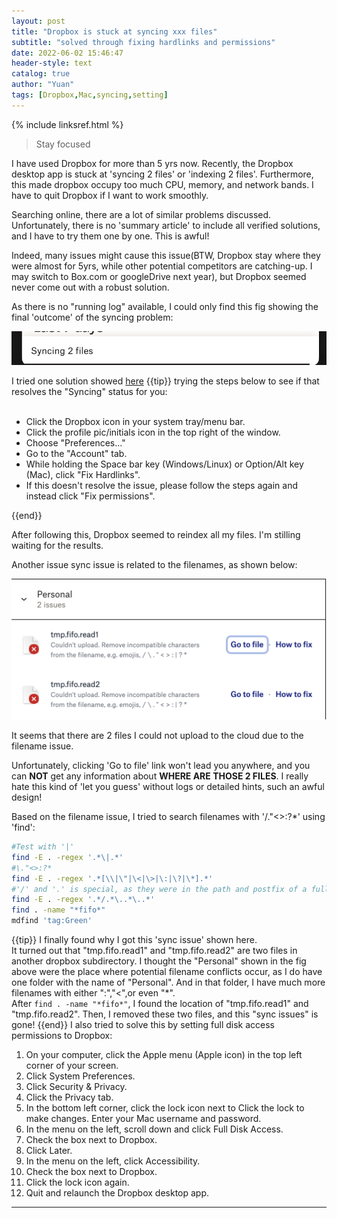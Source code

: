 ```yaml
---
layout: post
title: "Dropbox is stuck at syncing xxx files"
subtitle: "solved through fixing hardlinks and permissions"
date: 2022-06-02 15:46:47
header-style: text
catalog: true
author: "Yuan"
tags: [Dropbox,Mac,syncing,setting]
---
```

{% include linksref.html %}

>Stay focused

I have used Dropbox for more than 5 yrs now. Recently, the Dropbox desktop app is stuck at 'syncing 2 files' or 'indexing 2 files'. Furthermore, this made dropbox occupy too much CPU, memory, and network bands. I have to quit Dropbox if I want to work smoothly. 

Searching online, there are a lot of similar problems discussed. Unfortunately, there is no 'summary article' to include all verified solutions, and I have to try them one by one. This is awful!

Indeed, many issues might cause this issue(BTW, Dropbox stay where they were almost for 5yrs, while other potential competitors are catching-up. I may switch to Box.com or googleDrive next year), but Dropbox seemed never come out with a robust solution.

As there is no "running log" available, I could only find this fig showing the final 'outcome' of the syncing problem:

![Sync Issues](/img/in-post/dropbox_synIssue2.png)

I tried one solution showed [here](https://www.dropboxforum.com/t5/Dropbox-files-folders/My-desktop-app-is-stuck-at-syncing-and-I-need-help-with-the/m-p/405492)
{{tip}}
trying the steps below to see if that resolves the "Syncing" status for you:
<br/><br/>
<ul>
<li>Click the Dropbox icon in your system tray/menu bar.</li>
<li>Click the profile pic/initials icon in the top right of the window.</li>
<li>Choose "Preferences..."</li>
<li>Go to the "Account" tab.</li>
<li>While holding the Space bar key (Windows/Linux) or Option/Alt key (Mac), click "Fix Hardlinks".</li>
<li>If this doesn't resolve the issue, please follow the steps again and instead click "Fix permissions". </li>
</ul>
{{end}}

After following this, Dropbox seemed to reindex all my files. I'm stilling waiting for the results.

Another issue sync issue is related to the filenames, as shown below:

![Sync Issues](/img/in-post/dropbox_synIssue1.png)

It seems that there are 2 files I could not upload to the cloud due to the filename issue.

Unfortunately, clicking 'Go to file' link won't lead you anywhere, and you can **NOT** get any information about **WHERE ARE THOSE 2 FILES**. I really hate this kind of 'let you guess' without logs or detailed hints, such an awful design!

Based on the filename issue, I tried to search filenames with '/\."<>:?*' using 'find':

```bash
#Test with '|'
find -E . -regex '.*\|.*'
#\."<>:?*
find -E . -regex '.*[\\|\"|\<|\>|\:|\?|\*].*'
#'/' and '.' is special, as they were in the path and postfix of a full path/filename.postfix
find -E . -regex '.*/.*\..*\..*'
find . -name "*fifo*"
mdfind 'tag:Green'

```

{{tip}}
I finally found why I got this 'sync issue' shown here. <br/>
It turned out that "tmp.fifo.read1" and "tmp.fifo.read2" are two files in another dropbox subdirectory. I thought the "Personal" shown in the fig above were the place where potential filename conflicts occur, as I do have one folder with the name of "Personal". And in that folder, I have much more filenames with either ":","<",or even "*". 
<br/> After `find . -name "*fifo*"`, I found the location of "tmp.fifo.read1" and "tmp.fifo.read2". Then, I removed these two files, and this "sync issues" is gone!
{{end}}
I also tried to solve this by setting full disk access permissions to Dropbox:

1. On your computer, click the Apple menu (Apple icon) in the top left corner of your screen.
2. Click System Preferences. 
3. Click Security & Privacy.  
4. Click the Privacy tab. 
5. In the bottom left corner, click the lock icon next to Click the lock to make changes. 
Enter your Mac username and password. 
6. In the menu on the left, scroll down and click Full Disk Access. 
7. Check the box next to Dropbox. 
8. Click Later.
9. In the menu on the left, click Accessibility. 
10. Check the box next to Dropbox. 
11. Click the lock icon again. 
12. Quit and relaunch the Dropbox desktop app.

---
